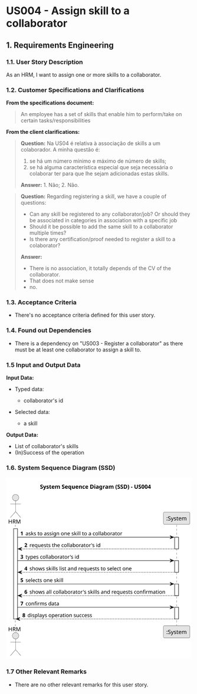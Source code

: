 # US004 - Assign skill to a collaborator


## 1. Requirements Engineering

### 1.1. User Story Description

As an HRM, I want to assign one or more skills to a collaborator.

### 1.2. Customer Specifications and Clarifications 

**From the specifications document:**

>	An employee has a set of skills that enable him to perform/take on certain tasks/responsibilities

**From the client clarifications:**

> **Question:** Na US04 é relativa à associação de skills a um colaborador. A minha questão é:
> 1. se há um número mínimo e máximo de número de skills;
> 2. se há alguma característica especial que seja necessária o colaborar ter para que lhe sejam adicionadas estas skills.
>
> **Answer:** 1. Não; 2. Não.

> **Question:** Regarding registering a skill, we have a couple of questions:
> - Can any skill be registered to any collaborator/job? Or should they be associated in categories in association with a specific job
> - Should it be possible to add the same skill to a collaborator multiple times?
> - Is there any certification/proof needed to register a skill to a colaborator?
>
> **Answer:**
> - There is no association, it totally depends of the CV of the collaborator.
> - That does not make sense
> - no.

### 1.3. Acceptance Criteria

* There's no acceptance criteria defined for this user story.

### 1.4. Found out Dependencies

* There is a dependency on "US003 - Register a collaborator" as there must be at least one collaborator to assign a skill to.

### 1.5 Input and Output Data

**Input Data:**

* Typed data:
    * collaborator's id

* Selected data:
  * a skill

**Output Data:**

* List of collaborator's skills
* (In)Success of the operation

### 1.6. System Sequence Diagram (SSD)

![System Sequence Diagram - US004](svg/us004-system-sequence-diagram.svg)


### 1.7 Other Relevant Remarks

* There are no other relevant remarks for this user story.